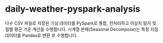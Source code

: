 # daily-weather-pyspark-analysis
다수 CSV 파일로 저장된 기상 데이터를 PySpark로 통합, 전처리하고 이상치 탐지 및 월별 평균 기온 계산을 수행합니다. 시계열 분해(Seasonal Decompose)는 특정 지점 데이터를 Pandas로 변환 후 수행합니다.
